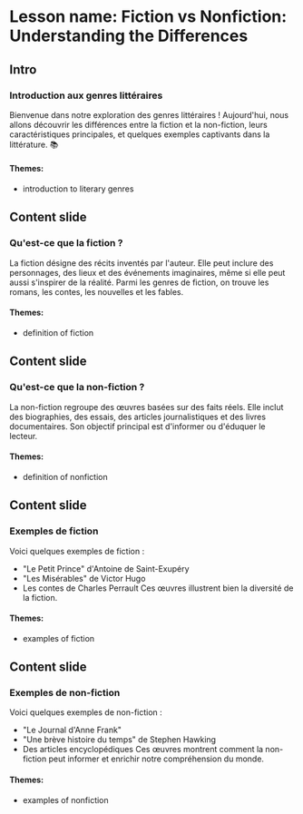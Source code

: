 # Lesson name: Fiction vs Nonfiction: Understanding the Differences

## Intro

### Introduction aux genres littéraires

Bienvenue dans notre exploration des genres littéraires ! Aujourd'hui, nous allons découvrir les différences entre la fiction et la non-fiction, leurs caractéristiques principales, et quelques exemples captivants dans la littérature. 📚

#### **Themes:**
- introduction to literary genres

## Content slide

### Qu'est-ce que la fiction ?

La fiction désigne des récits inventés par l'auteur. Elle peut inclure des personnages, des lieux et des événements imaginaires, même si elle peut aussi s'inspirer de la réalité. Parmi les genres de fiction, on trouve les romans, les contes, les nouvelles et les fables.

#### **Themes:**
- definition of fiction

## Content slide

### Qu'est-ce que la non-fiction ?

La non-fiction regroupe des œuvres basées sur des faits réels. Elle inclut des biographies, des essais, des articles journalistiques et des livres documentaires. Son objectif principal est d'informer ou d'éduquer le lecteur.

#### **Themes:**
- definition of nonfiction

## Content slide

### Exemples de fiction

Voici quelques exemples de fiction :
- "Le Petit Prince" d'Antoine de Saint-Exupéry
- "Les Misérables" de Victor Hugo
- Les contes de Charles Perrault
Ces œuvres illustrent bien la diversité de la fiction.

#### **Themes:**
- examples of fiction

## Content slide

### Exemples de non-fiction

Voici quelques exemples de non-fiction :
- "Le Journal d'Anne Frank"
- "Une brève histoire du temps" de Stephen Hawking
- Des articles encyclopédiques
Ces œuvres montrent comment la non-fiction peut informer et enrichir notre compréhension du monde.

#### **Themes:**
- examples of nonfiction
